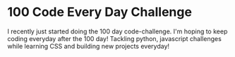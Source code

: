 # 100 Code Every Day Challenge
I recently just started doing the 100 day code-challenge. I'm hoping to keep coding everyday after the 100 day! Tackling python, javascript challenges while learning CSS and building new projects everyday! 